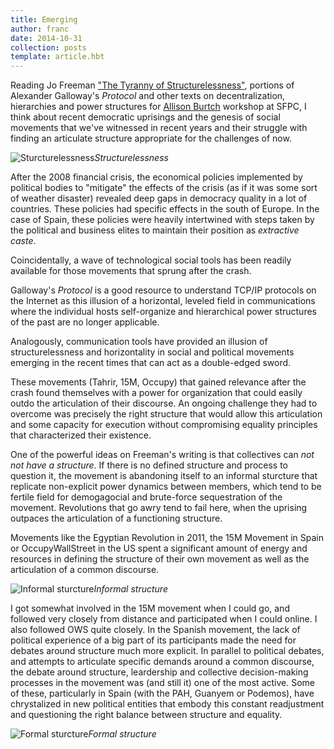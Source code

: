 ```yaml
---
title: Emerging
author: franc
date: 2014-10-31
collection: posts
template: article.hbt
---
```


Reading Jo Freeman ["The Tyranny of Structurelessness"](http://www.historyisaweapon.com/defcon1/tyrstruct.html), portions of Alexander Galloway's _Protocol_ and other texts on decentralization, hierarchies and power structures for [Allison Burtch](http://allisonburtch.net/) workshop at SFPC, I think about recent democratic uprisings and the genesis of social movements that we've witnessed in recent years and their struggle with finding an articulate structure appropriate for the challenges of now.

![Sturcturelessness](/assets/structureless.png)_Structurelessness_

After the 2008 financial crisis, the economical policies implemented by political bodies to "mitigate" the effects of the crisis (as if it was some sort of weather disaster) revealed deep gaps in democracy quality in a lot of countries. These policies had specific effects in the south of Europe. In the case of Spain, these policies were heavily intertwined with steps taken by the political and business elites to maintain their position as _extractive caste_.

Coincidentally, a wave of technological social tools has been readily available for those movements that sprung after the crash.

Galloway's _Protocol_ is a good resource to understand TCP/IP protocols on the Internet as this illusion of a horizontal, leveled field in communications where the individual hosts self-organize and hierarchical power structures of the past are no longer applicable.

Analogously, communication tools have provided an illusion of structurelessness and horizontality in social and political movements emerging in the recent times that can act as a double-edged sword.

These movements (Tahrir, 15M, Occupy) that gained relevance after the crash found themselves with a power for organization that could easily outdo the articulation of their discourse. An ongoing challenge they had to overcome was precisely the right structure that would allow this articulation and some capacity for execution without compromising equality principles that characterized their existence.

One of the powerful ideas on Freeman's writing is that collectives can _not not have a structure_. If there is no defined structure and process to question it, the movement is abandoning itself to an informal sturcture that replicate non-explicit power dynamics between members, which tend to be fertile field for demogagocial and brute-force sequestration of the movement. Revolutions that go awry tend to fail here, when the uprising outpaces the articulation of a functioning structure.

Movements like the Egyptian Revolution in 2011, the 15M Movement in Spain or OccupyWallStreet in the US spent a significant amount of energy and resources in defining the structure of their own movement as well as the articulation of a common discourse.

![Informal sturcture](/assets/informal_structure.png)_Informal structure_ 

I got somewhat involved in the 15M movement when I could go, and followed very closely from distance and participated when I could online. I also followed OWS quite closely. In the Spanish movement, the lack of political experience of a big part of its participants made the need for debates around structure much more explicit. In parallel to political debates, and attempts to articulate specific demands around a common discourse, the debate around structure, leardership and collective decision-making processes in the movement was (and still it) one of the most active. Some of these, particularly in Spain (with the PAH, Guanyem or Podemos), have chrystalized in new political entities that embody this constant readjustment and questioning the right balance between structure and equality.

![Formal sturcture](/assets/formal_structure.png)_Formal structure_